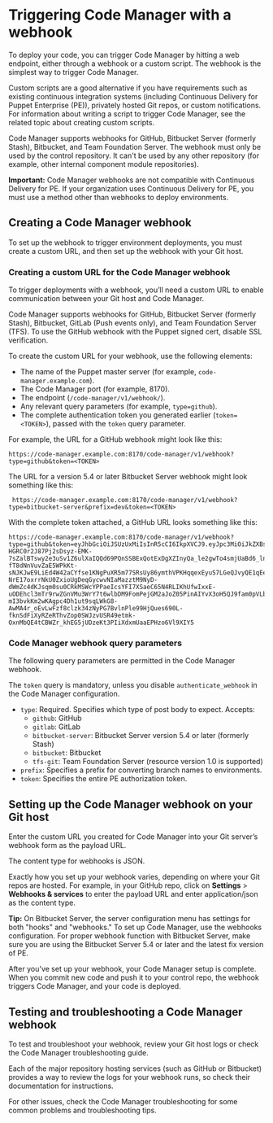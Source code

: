 # Triggering Code Manager with a webhook

To deploy your code, you can trigger Code Manager by hitting a web endpoint, either through a webhook or a custom script. The webhook is the simplest way to trigger Code Manager.

Custom scripts are a good alternative if you have requirements such as existing continuous integration systems \(including Continuous Delivery for Puppet Enterprise \(PE\)\), privately hosted Git repos, or custom notifications. For information about writing a script to trigger Code Manager, see the related topic about creating custom scripts.

Code Manager supports webhooks for GitHub, Bitbucket Server \(formerly Stash\), Bitbucket, and Team Foundation Server. The webhook must only be used by the control repository. It can't be used by any other repository \(for example, other internal component module repositories\).

**Important:** Code Manager webhooks are not compatible with Continuous Delivery for PE. If your organization uses Continuous Delivery for PE, you must use a method other than webhooks to deploy environments.

## Creating a Code Manager webhook

To set up the webhook to trigger environment deployments, you must create a custom URL, and then set up the webhook with your Git host.

### Creating a custom URL for the Code Manager webhook

To trigger deployments with a webhook, you’ll need a custom URL to enable communication between your Git host and Code Manager.

Code Manager supports webhooks for GitHub, Bitbucket Server \(formerly Stash\), Bitbucket, GitLab \(Push events only\), and Team Foundation Server \(TFS\). To use the GitHub webhook with the Puppet signed cert, disable SSL verification.

To create the custom URL for your webhook, use the following elements:

-   The name of the Puppet master server \(for example, `code-manager.example.com`\).
-   The Code Manager port \(for example, 8170\).
-   The endpoint \(`/code-manager/v1/webhook/`\).
-   Any relevant query parameters \(for example, `type=github`\).
-   The complete authentication token you generated earlier \(`token=<TOKEN>`\), passed with the `token` query parameter.

For example, the URL for a GitHub webhook might look like this:

```
https://code-manager.example.com:8170/code-manager/v1/webhook?type=github&token=<TOKEN>
```

The URL for a version 5.4 or later Bitbucket Server webhook might look something like this:

```
 https://code-manager.example.com:8170/code-manager/v1/webhook?type=bitbucket-server&prefix=dev&token=<TOKEN>
```

With the complete token attached, a GitHub URL looks something like this:

```
https://code-manager.example.com:8170/code-manager/v1/webhook?type=github&token=eyJhbGciOiJSUzUxMiIsInR5cCI6IkpXVCJ9.eyJpc3MiOiJkZXBsb3kiLCJpYXQiOjE0NDY2NjQ1OTAsImV4cCI6MTQ3ODI4Njk5MCwic3ViIjp7ImlkIjoiZWNmOTJlYzYtMjg1Zi00NzExLWI0MDktMzFmMGYzMGIzOGUwIiwibG9naW4iOiJkZXBsb3kifX0.OdEIA-HGRC0r2J87Pj2sDsyz-EMK-7sZalBTswy2e3uSv1Z6ulXaIQQd69PQnSSBExQotExDgXZInyQa_le2gwTo4smjUaBd6_lnPYr6GJ4hjB4-fT8dNnVuvZaE5WPkKt-sNJKJwE9LiEd4W42aCYfse1KNgPuXR5m77SRsUy86ymthVPKHqqexEyuS7LGeQJvyQE1qEejSdbiLg6znlJXhglWic6ZEpHcYBrFFE4aNwuOYXM4yIL803yIMviBwXRtt9HxbtUBZ8D4ag14ELMefQTlqrKvepKXd29oJG06FwkKcWV9PWiQ0Q-NrE17oxrrNkU0ZxioUgDeqGycwvNIaMazztM9NyD-dWmZc4dKJsqm0su0CRkMSWcYPPaeIcsYFI7XSaeC65N4RLIKhUfwIxxE-uODEhcl3mTr9rwZGnVMu3WrY7t6wlbDM9FomPejGM2aJoZ05PinAIYvX3oH5QJ9fam0pVLb-mI3bvkKm2wKAgpc4Dh1ut9sqLWkG8-AwMA4r_oEvLwFzf8clzk34zNyPG7BvlnPle99HjQues690L-fknSdFiXyRZeRThvZop0SWJzvUSR49etmk-OxnMbQE4tCBWZr_khEG5jUDzeKt3PIiXdxmUaaEPHzo6Vl9XIY5
```

### Code Manager webhook query parameters

The following query parameters are permitted in the Code Manager webhook.

The `token` query is mandatory, unless you disable `authenticate_webhook` in the Code Manager configuration.

-   `type`: Required. Specifies which type of post body to expect. Accepts:
    -   `github`: GitHub
    -   `gitlab`: GitLab
    -   `bitbucket-server`: Bitbucket Server version 5.4 or later \(formerly Stash\)
    -   `bitbucket`: Bitbucket
    -   `tfs-git`: Team Foundation Server \(resource version 1.0 is supported\)
-   `prefix`: Specifies a prefix for converting branch names to environments.
-   `token`: Specifies the entire PE authorization token.

## Setting up the Code Manager webhook on your Git host

Enter the custom URL you created for Code Manager into your Git server’s webhook form as the payload URL.

The content type for webhooks is JSON.

Exactly how you set up your webhook varies, depending on where your Git repos are hosted. For example, in your GitHub repo, click on **Settings** \> **Webhooks & services** to enter the payload URL and enter application/json as the content type.

**Tip:** On Bitbucket Server, the server configuration menu has settings for both "hooks" and "webhooks." To set up Code Manager, use the webhooks configuration. For proper webhook function with Bitbucket Server, make sure you are using the Bitbucket Server 5.4 or later and the latest fix version of PE.

After you've set up your webhook, your Code Manager setup is complete. When you commit new code and push it to your control repo, the webhook triggers Code Manager, and your code is deployed.

## Testing and troubleshooting a Code Manager webhook

To test and troubleshoot your webhook, review your Git host logs or check the Code Manager troubleshooting guide.

Each of the major repository hosting services \(such as GitHub or Bitbucket\) provides a way to review the logs for your webhook runs, so check their documentation for instructions.

For other issues, check the Code Manager troubleshooting for some common problems and troubleshooting tips.

